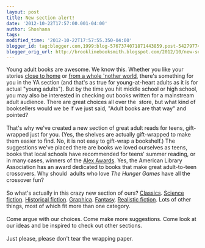 ```yaml
---
layout: post
title: New section alert!
date: '2012-10-22T17:57:00.001-04:00'
author: Shoshana
tags: 
modified_time: '2012-10-22T17:57:55.350-04:00'
blogger_id: tag:blogger.com,1999:blog-5767374071871443859.post-542797741817155130
blogger_orig_url: http://brooklinebooksmith.blogspot.com/2012/10/new-section-alert.html
---
```


Young adult books are awesome. We know this. Whether you like your stories <a href="http://www.brooklinebooksmith-shop.com/book/9780142413432">close to home</a> or <a href="http://www.brooklinebooksmith-shop.com/book/9780763645762">from a whole 'nother world</a>, there's something for you in the YA section (and that's as true for young-at-heart adults as it is for actual "young adults"). But by the time you hit middle school or high school, you may also be interested in checking out books written for a mainstream adult audience. There are great choices all over the &nbsp;store, but what kind of booksellers would we be if we just said, "Adult books are that way" and pointed?<br /><br />That's why we've created a new section of great adult reads for teens, gift-wrapped just for you. (Yes, the shelves are actually gift-wrapped to make them easier to find. No, it is not easy to gift-wrap a bookshelf.) The suggestions we've placed there are books we loved ourselves as teens, books that local schools have recommended for teens' summer reading, or in many cases, winners of the <a href="http://www.ala.org/yalsa/booklists/alex">Alex Awards</a>. Yes, the American Library Association has an award dedicated to books that make great adult-to-teen crossovers. Why should &nbsp;adults who love <i>The Hunger Games</i>&nbsp;have all the crossover fun?<br /><br />So what's actually in this crazy new section of ours? <a href="http://www.brooklinebooksmith-shop.com/book/9781402785313">Classics</a>. <a href="http://www.brooklinebooksmith-shop.com/book/9780345391803">Science fiction</a>. <a href="http://www.brooklinebooksmith-shop.com/book/9780060736262">Historical fiction</a>. <a href="http://www.brooklinebooksmith-shop.com/book/9780393338966">Graphica</a>. <a href="http://www.brooklinebooksmith-shop.com/book/9780061350962">Fantasy</a>. <a href="http://www.brooklinebooksmith-shop.com/book/9781400032716">Realistic fiction</a>. Lots of other things, most of which fit more than one category.<br /><br />Come argue with our choices. Come make more suggestions. Come look at our ideas and be inspired to check out other sections.<br /><br />Just please, please don't tear the wrapping paper.